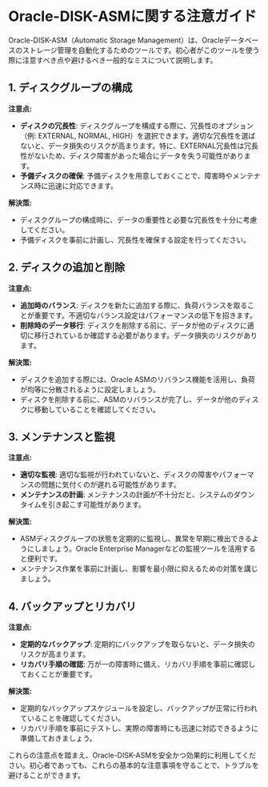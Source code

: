 # Oracle-DISK-ASMに関する注意ガイド

Oracle-DISK-ASM（Automatic Storage Management）は、Oracleデータベースのストレージ管理を自動化するためのツールです。初心者がこのツールを使う際に注意すべき点や避けるべき一般的なミスについて説明します。

## 1. ディスクグループの構成

**注意点:**
- **ディスクの冗長性**: ディスクグループを構成する際に、冗長性のオプション（例: EXTERNAL, NORMAL, HIGH）を選択できます。適切な冗長性を選ばないと、データ損失のリスクが高まります。特に、EXTERNAL冗長性は冗長性がないため、ディスク障害があった場合にデータを失う可能性があります。
- **予備ディスクの確保**: 予備ディスクを用意しておくことで、障害時やメンテナンス時に迅速に対応できます。

**解決策:**
- ディスクグループの構成時に、データの重要性と必要な冗長性を十分に考慮してください。
- 予備ディスクを事前に計画し、冗長性を確保する設定を行ってください。

## 2. ディスクの追加と削除

**注意点:**
- **追加時のバランス**: ディスクを新たに追加する際に、負荷バランスを取ることが重要です。不適切なバランス設定はパフォーマンスの低下を招きます。
- **削除時のデータ移行**: ディスクを削除する前に、データが他のディスクに適切に移行されているか確認する必要があります。データ損失のリスクがあります。

**解決策:**
- ディスクを追加する際には、Oracle ASMのリバランス機能を活用し、負荷が均等に分散されるように設定しましょう。
- ディスクを削除する前に、ASMのリバランスが完了し、データが他のディスクに移動していることを確認してください。

## 3. メンテナンスと監視

**注意点:**
- **適切な監視**: 適切な監視が行われていないと、ディスクの障害やパフォーマンスの問題に気付くのが遅れる可能性があります。
- **メンテナンスの計画**: メンテナンスの計画が不十分だと、システムのダウンタイムを引き起こす可能性があります。

**解決策:**
- ASMディスクグループの状態を定期的に監視し、異常を早期に検出できるようにしましょう。Oracle Enterprise Managerなどの監視ツールを活用すると便利です。
- メンテナンス作業を事前に計画し、影響を最小限に抑えるための対策を講じましょう。

## 4. バックアップとリカバリ

**注意点:**
- **定期的なバックアップ**: 定期的にバックアップを取らないと、データ損失のリスクが高まります。
- **リカバリ手順の確認**: 万が一の障害時に備え、リカバリ手順を事前に確認しておくことが重要です。

**解決策:**
- 定期的なバックアップスケジュールを設定し、バックアップが正常に行われていることを確認してください。
- リカバリ手順を事前にテストし、実際の障害時にも迅速に対応できるように準備しておきましょう。

これらの注意点を踏まえ、Oracle-DISK-ASMを安全かつ効果的に利用してください。初心者であっても、これらの基本的な注意事項を守ることで、トラブルを避けることができます。